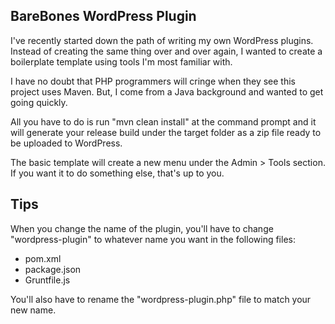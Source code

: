 BareBones WordPress Plugin
---

I've recently started down the path of writing my own WordPress plugins. Instead of creating the same thing over and over again, I wanted to create a boilerplate template using tools I'm most familiar with.

I have no doubt that PHP programmers will cringe when they see this project uses Maven. But, I come from a Java background and wanted to get going quickly.

All you have to do is run "mvn clean install" at the command prompt and it will generate your release build under the target folder as a zip file ready to be uploaded to WordPress.

The basic template will create a new menu under the Admin > Tools section. If you want it to do something else, that's up to you.

Tips
----

When you change the name of the plugin, you'll have to change "wordpress-plugin" to whatever name you want in the following files:
- pom.xml
- package.json
- Gruntfile.js

You'll also have to rename the "wordpress-plugin.php" file to match your new name.